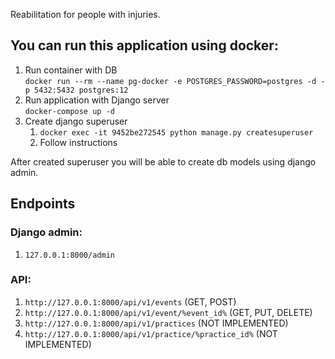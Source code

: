 Reabilitation for people with injuries.

## You can run this application using docker:
1. Run container with DB  
    ```docker run --rm --name pg-docker -e POSTGRES_PASSWORD=postgres -d -p 5432:5432 postgres:12```
2. Run application with Django server  
    ```docker-compose up -d```
3. Create django superuser  
    1. ```docker exec -it 9452be272545 python manage.py createsuperuser```
    2. Follow instructions

After created superuser you will be able to create db models using django admin.

## Endpoints

### Django admin:
1. ```127.0.0.1:8000/admin```

### API:  
1. ```http://127.0.0.1:8000/api/v1/events``` (GET, POST)
2. ```http://127.0.0.1:8000/api/v1/event/%event_id%``` (GET, PUT, DELETE)
3. ```http://127.0.0.1:8000/api/v1/practices``` (NOT IMPLEMENTED)
4. ```http://127.0.0.1:8000/api/v1/practice/%practice_id%``` (NOT IMPLEMENTED)
    